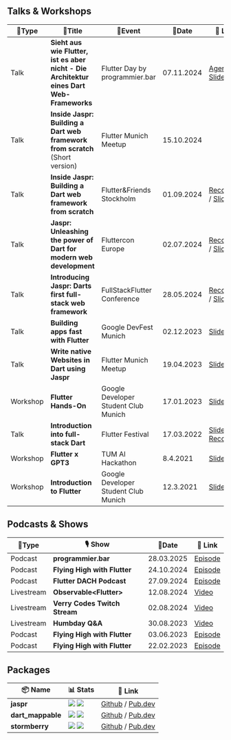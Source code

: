 ## Talks & Workshops

| 📢Type   | 💬Title                                                                                  | 📍Event                              | 📆Date     | 🔗 Link                                                                                                                                                           |
|----------|------------------------------------------------------------------------------------------|--------------------------------------|------------|-------------------------------------------------------------------------------------------------------------------------------------------------------------------| 
| Talk     | **Sieht aus wie Flutter, ist es aber nicht - Die Architektur eines Dart Web-Frameworks** | Flutter Day by programmier.bar       | 07.11.2024 | [Agenda](https://flutterday.programmier.bar/) / [Slides](resources/FlutterDay.pdf)                                                                                                                     |
| Talk     | **Inside Jaspr: Building a Dart web framework from scratch** (Short version)             | Flutter Munich Meetup                | 15.10.2024 |                                                                                                                                                                   |
| Talk     | **Inside Jaspr: Building a Dart web framework from scratch**                             | Flutter&Friends Stockholm            | 01.09.2024 | [Recording](https://www.youtube.com/watch?v=j2rODBDY0G8&t=144s&ab_channel=Flutter%26Friends) / [Slides](resources/flutternfriends_slides.pdf)                     |
| Talk     | **Jaspr: Unleashing the power of Dart for modern web development**                       | Fluttercon Europe                    | 02.07.2024 | [Recording](https://www.droidcon.com/2024/09/03/jaspr-unleashing-the-power-of-dart-for-modern-web-development/) / [Slides](resources/fluttercon_slides.pdf)       |
| Talk     | **Introducing Jaspr: Darts first full-stack web framework**                              | FullStackFlutter Conference          | 28.05.2024 | [Recording](https://www.youtube.com/watch?v=NONg5Fi5oQ8) / [Slides](resources/fullstackflutter_slides.pdf)                                                        |
| Talk     | **Building apps fast with Flutter**                                                      | Google DevFest Munich                | 02.12.2023 | [Slides](https://www.canva.com/design/DAF1wDLTTsI/L5dXKCdYhFuv2fauORSogw/view?utm_content=DAF1wDLTTsI&utm_campaign=designshare&utm_medium=link&utm_source=editor) |
| Talk     | **Write native Websites in Dart using Jaspr**                                            | Flutter Munich Meetup                | 19.04.2023 | [Slides](https://www.canva.com/design/DAFgb9LFMTs/yo1RupgM6oIPkzhpQevg4g/view?utm_content=DAFgb9LFMTs&utm_campaign=designshare&utm_medium=link&utm_source=editor) |
| Workshop | **Flutter Hands-On**                                                                     | Google Developer Student Club Munich | 17.01.2023 | [Slides](https://docs.google.com/presentation/d/11OHDwZ56QaOASoJ1-5x4shw8RCkyQp4DMR0ryVjHGkw/edit?usp=sharing)                                                    |
| Talk     | **Introduction into full-stack Dart**                                                    | Flutter Festival                     | 17.03.2022 | [Slides](https://docs.google.com/presentation/d/1VE1ERRZm6uzMBcZ35ZoTL2x7ND4o_WEXq8Vv0brTnh0/edit?usp=sharing) / [Recording](https://youtu.be/hC7MEygWn0k)        |
| Workshop | **Flutter x GPT3**                                                                       | TUM AI Hackathon                     | 8.4.2021   | [Slides](https://docs.google.com/presentation/d/1TkBvNriv_hfbRFHrDY8td5nYCMOx_D_7XkqkImkktGs/edit?usp=sharing)                                                    |
| Workshop | **Introduction to Flutter**                                                              | Google Developer Student Club Munich | 12.3.2021  | [Slides](https://docs.google.com/presentation/d/1yd9VY2wY2LHzgUBDXVSIMTP4wY9Z77FkRf3oirGA1XY/edit?usp=sharing)                                                    |

## Podcasts & Shows

| 📢Type     | 🎙️ Show                       | 📆Date      | 🔗 Link                                                             |
|------------|-------------------------------|------------|---------------------------------------------------------------------|
| Podcast    | **programmier.bar**           | 28.03.2025 | [Episode](https://open.spotify.com/episode/03HMNxFMuPspzGBMgL00nE)  |
| Podcast    | **Flying High with Flutter**  | 24.10.2024 | [Episode](https://open.spotify.com/episode/5HO6UazwBd8FhJuHb8hO5e)  |
| Podcast    | **Flutter DACH Podcast**      | 27.09.2024 | [Episode](https://open.spotify.com/episode/1bFZFoEAPH06OtBC83uCzZ)  |
| Livestream | **Observable\<Flutter\>**     | 12.08.2024 | [Video](https://www.youtube.com/watch?v=80sZBijcRa8)                |
| Livestream | **Verry Codes Twitch Stream** | 02.08.2024 | [Video](https://www.youtube.com/watch?v=b0Y0veB_K6c)                |
| Livestream | **Humbday Q&A**               | 30.08.2023 | [Video](https://www.youtube.com/live/ktfETmAwisQ)                   |
| Podcast    | **Flying High with Flutter**  | 03.06.2023 | [Episode](https://open.spotify.com/episode/0l0jqP1aRGiT292j5DQ300)  |
| Podcast    | **Flying High with Flutter**  | 22.02.2023 | [Episode](https://open.spotify.com/episode/1j69pbMhIeOqCvWDjypVzN)  |

## Packages

| 📦 Name           | 📊 Stats                                                                                                                                                                                                                      | 🔗 Link                                                                                                 |
|-------------------|-------------------------------------------------------------------------------------------------------------------------------------------------------------------------------------------------------------------------------|---------------------------------------------------------------------------------------------------------|
| **jaspr**         | ![](https://img.shields.io/github/stars/schultek/jaspr?style=flat&logo=github&color=8957e5&labelColor=333940) ![](https://img.shields.io/pub/likes/jaspr?style=flat&logo=dart&color=00589B&labelColor=333940)                 | [Github](https://github.com/schultek/jaspr) / [Pub.dev](https://pub.dev/packages/jaspr)                 |
| **dart_mappable** | ![](https://img.shields.io/github/stars/schultek/dart_mappable?style=flat&logo=github&color=8957e5&labelColor=333940) ![](https://img.shields.io/pub/likes/dart_mappable?style=flat&logo=dart&color=00589B&labelColor=333940) | [Github](https://github.com/schultek/dart_mappable) / [Pub.dev](https://pub.dev/packages/dart_mappable) |
| **stormberry**    | ![](https://img.shields.io/github/stars/schultek/stormberry?style=flat&logo=github&color=8957e5&labelColor=333940) ![](https://img.shields.io/pub/likes/stormberry?style=flat&logo=dart&color=00589B&labelColor=333940)       | [Github](https://github.com/schultek/stormberry) / [Pub.dev](https://pub.dev/packages/stormberry)       |
